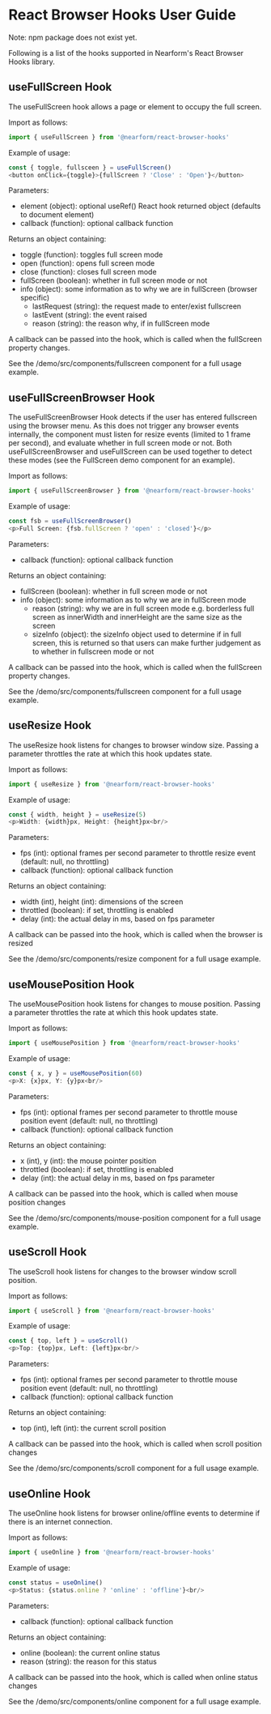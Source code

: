 # React Browser Hooks User Guide

Note: npm package does not exist yet.

Following is a list of the hooks supported in Nearform's React Browser Hooks library.

## useFullScreen Hook

The useFullScreen hook allows a page or element to occupy the full screen.

Import as follows:

```javascript
import { useFullScreen } from '@nearform/react-browser-hooks' 
```

Example of usage:

```javascript
const { toggle, fullsceen } = useFullScreen()
<button onClick={toggle}>{fullScreen ? 'Close' : 'Open'}</button>
```

Parameters:
- element (object): optional useRef() React hook returned object (defaults to document element)
- callback (function): optional callback function

Returns an object containing:
- toggle (function): toggles full screen mode
- open (function): opens full screen mode
- close (function): closes full screen mode
- fullScreen (boolean): whether in full screen mode or not
- info (object): some information as to why we are in fullScreen (browser specific)
    - lastRequest (string): the request made to enter/exist fullscreen
    - lastEvent (string): the event raised
    - reason (string): the reason why, if in fullScreen mode

A callback can be passed into the hook, which is called when the fullScreen property changes.

See the /demo/src/components/fullscreen component for a full usage example.

## useFullScreenBrowser Hook

The useFullScreenBrowser Hook detects if the user has entered fullscreen using the browser menu.  As this does not trigger any browser events internally, the component must listen for resize events (limited to 1 frame per second), and evaluate whether in full screen mode or not. Both useFullScreenBrowser and useFullScreen can be used together to detect these modes (see the FullScreen demo component for an example).

Import as follows:

```javascript
import { useFullScreenBrowser } from '@nearform/react-browser-hooks' 
```

Example of usage:

```javascript
const fsb = useFullScreenBrowser()
<p>Full Screen: {fsb.fullScreen ? 'open' : 'closed'}</p>
```

Parameters:
- callback (function): optional callback function

Returns an object containing:
- fullScreen (boolean): whether in full screen mode or not
- info (object): some information as to why we are in fullScreen mode
    - reason (string): why we are in full screen mode e.g. borderless full screen as innerWidth and innerHeight are the same size as the screen
    - sizeInfo (object): the sizeInfo object used to determine if in full screen, this is returned so that users can make further judgement as to whether in fullscreen mode or not

A callback can be passed into the hook, which is called when the fullScreen property changes.

See the /demo/src/components/fullscreen component for a full usage example.

## useResize Hook

The useResize hook listens for changes to browser window size.  Passing a parameter throttles the rate at which this hook updates state.

Import as follows:

```javascript
import { useResize } from '@nearform/react-browser-hooks' 
```

Example of usage:

```javascript
const { width, height } = useResize(5)
<p>Width: {width}px, Height: {height}px<br/>
```

Parameters:
- fps (int): optional frames per second parameter to throttle resize event (default: null, no throttling)
- callback (function): optional callback function

Returns an object containing:
- width (int), height (int): dimensions of the screen
- throttled (boolean): if set, throttling is enabled
- delay (int): the actual delay in ms, based on fps parameter

A callback can be passed into the hook, which is called when the browser is resized

See the /demo/src/components/resize component for a full usage example.

## useMousePosition Hook

The useMousePosition hook listens for changes to mouse position.  Passing a parameter throttles the rate at which this hook updates state.

Import as follows:

```javascript
import { useMousePosition } from '@nearform/react-browser-hooks' 
```

Example of usage:

```javascript
const { x, y } = useMousePosition(60)
<p>X: {x}px, Y: {y}px<br/>
```

Parameters:
- fps (int): optional frames per second parameter to throttle mouse position event (default: null, no throttling)
- callback (function): optional callback function

Returns an object containing:
- x (int), y (int): the mouse pointer position
- throttled (boolean): if set, throttling is enabled
- delay (int): the actual delay in ms, based on fps parameter

A callback can be passed into the hook, which is called when mouse position changes

See the /demo/src/components/mouse-position component for a full usage example.

## useScroll Hook

The useScroll hook listens for changes to the browser window scroll position.  

Import as follows:

```javascript
import { useScroll } from '@nearform/react-browser-hooks' 
```

Example of usage:

```javascript
const { top, left } = useScroll()
<p>Top: {top}px, Left: {left}px<br/>
```

Parameters:
- fps (int): optional frames per second parameter to throttle mouse position event (default: null, no throttling)
- callback (function): optional callback function

Returns an object containing:
- top (int), left (int): the current scroll position

A callback can be passed into the hook, which is called when scroll position changes

See the /demo/src/components/scroll component for a full usage example.

## useOnline Hook

The useOnline hook listens for browser online/offline events to determine if there is an internet connection.

Import as follows:

```javascript
import { useOnline } from '@nearform/react-browser-hooks' 
```

Example of usage:

```javascript
const status = useOnline()
<p>Status: {status.online ? 'online' : 'offline'}<br/>
```

Parameters:
- callback (function): optional callback function

Returns an object containing:
- online (boolean): the current online status
- reason (string): the reason for this status

A callback can be passed into the hook, which is called when online status changes

See the /demo/src/components/online component for a full usage example.